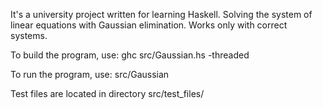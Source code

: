 It's a university project written for learning Haskell.
Solving the system of linear equations with Gaussian elimination.
Works only with correct systems.

To build the program, use:
ghc src/Gaussian.hs -threaded

To run the program, use:
src/Gaussian

Test files are located in directory src/test_files/